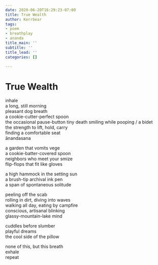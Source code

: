 ```yaml
---
date: 2020-06-20T16:29:23-07:00
title: True Wealth
author: Kerrbear
tags:
- poem
- breathplay
- ananda
title_main: ''
subtitle: ''
title_lead: ''
categories: []

---
```

# True Wealth

inhale\
a long, still morning\
pleasant dog breath\
a cookie-cutter-perfect spoon\
the occasional pause-button tiny death<!--more-->
smiling while pooping / a bidet\
the strength to lift, hold, carry\
finding a comfortable seat\
ānandasana

a garden that vomits vege\
a cookie-batter-covered spoon\
neighbors who meet your smize\
flip-flops that fit like gloves

a high hammock in the setting sun\
a brush-tip archival ink pen\
a span of spontaneous solitude

peeling off the scab\
rolling in dirt, diving into waves\
walking all day, eating by campfire\
conscious, artisanal blinking\
glassy-mountain-lake mind

cuddles before slumber\
playful dreams\
the cool side of the pillow

none of this, but this breath\
exhale\
repeat